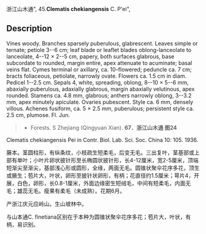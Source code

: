 浙江山木通",
45.**Clematis chekiangensis** C. P'ei",

## Description
Vines woody. Branches sparsely puberulous, glabrescent. Leaves simple or ternate; petiole 3--6 cm; leaf blade or leaflet blades oblong-lanceolate to lanceolate, 4--12 × 2--5 cm, papery, both surfaces glabrous, base subcordate to rounded, margin entire, apex attenuate to acuminate; basal veins flat. Cymes terminal or axillary, ca. 10-flowered; peduncle ca. 7 cm; bracts foliaceous, petiolate, narrowly ovate. Flowers ca. 1.5 cm in diam. Pedicel 1--2.5 cm. Sepals 4, white, spreading, oblong, 8--10 × 5--6 mm, abaxially puberulous, adaxially glabrous, margin abaxially velutinous, apex rounded. Stamens ca. 4.8 mm, glabrous; anthers narrowly oblong, 3--3.2 mm, apex minutely apiculate. Ovaries pubescent. Style ca. 6 mm, densely villous. Achenes fusiform, ca. 5 × 2.5 mm, puberulous; persistent style ca. 2.5 cm, plumose. Fl. Jun.

> * Forests. S Zhejiang (Qingyuan Xian).
**67．浙江山木通 图24**

Clematis chekiangensis Pei in Contr. Biol. Lab. Sci. Soc. China 10: 105. 1936.

藤本。茎圆柱形，有纵条纹，小枝疏生短柔毛，后变无毛。三出复叶，茎基部或上部有单叶；小叶片卵状披针形至长椭圆状披针形，长4-12厘米，宽2-5厘米，顶端短渐尖至渐尖，基部浅心形或圆形，全缘，两面无毛。圆锥状聚伞花序多花，顶生或腋生；苞片大，叶状，卵形至披针状卵形，有柄；花直径约1.5厘米；萼片4，开展，白色，卵形，长0.8-1厘米，外面边缘密生短绒毛，中间有短柔毛，内面无毛；雄蕊无毛。瘦果有柔毛（未成熟）。花期6月。

产浙江庆元应岭山。生山坡林中。

与山本通C. finetiana区别在于本种为圆锥状聚伞花序多花；苞片大，叶状，有柄，易识别。
